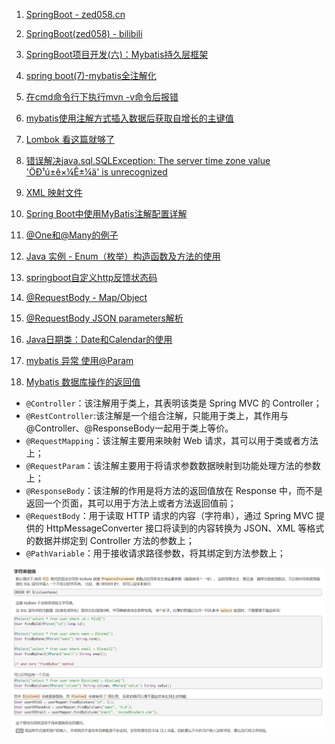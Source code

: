 1. [SpringBoot - zed058.cn](https://zed058.cn/code/dev/springboot-00%E8%AF%BE%E5%89%8D%E5%87%86%E5%A4%87.html)
2. [SpringBoot(zed058) - bilibili](https://www.bilibili.com/video/av39775932?zw)
3. [SpringBoot项目开发(六)：Mybatis持久层框架](https://blog.csdn.net/zhuyu19911016520/article/details/81190948)
4. [spring boot(7)-mybatis全注解化](https://blog.csdn.net/wangb_java/article/details/72974473)
5. [在cmd命令行下执行mvn -v命令后报错](https://www.jianshu.com/p/926b1c34e7a5)
6. [mybatis使用注解方式插入数据后获取自增长的主键值](https://blog.csdn.net/Agly_Clarlie/article/details/78195677)
7. [Lombok 看这篇就够了](https://zhuanlan.zhihu.com/p/32779910)
8. [错误解决java.sql.SQLException: The server time zone value 'ÖÐ¹ú±ê×¼Ê±¼ä' is unrecognized](https://blog.csdn.net/qq_39098813/article/details/81138648)
9. [XML 映射文件](https://mybatis.org/mybatis-3/zh/sqlmap-xml.html)
10. [Spring Boot中使用MyBatis注解配置详解](http://blog.didispace.com/mybatisinfo/)
11. [@One和@Many的例子](https://blog.csdn.net/wfq784967698/article/details/78786001)

12. [Java 实例 - Enum（枚举）构造函数及方法的使用](https://www.runoob.com/java/method-enum1.html)
13. [springboot自定义http反馈状态码](https://www.cnblogs.com/fnlingnzb-learner/p/10685651.html)
14. [@RequestBody - Map/Object](https://www.jianshu.com/p/4981911d5e15)
15. [@RequestBody JSON parameters解析](https://www.runoob.com/w3cnote/fastjson-intro.html)
16. [Java日期类：Date和Calendar的使用](https://www.cnblogs.com/buwuliao/p/9810338.html)
17. [mybatis 异常 使用@Param](https://blog.csdn.net/jeffleo/article/details/55803548)
18. [Mybatis 数据库操作的返回值](https://blog.csdn.net/gaojinshan/article/details/24308313)

- `@Controller`：该注解用于类上，其表明该类是 Spring MVC 的 Controller；
- `@RestController`:该注解是一个组合注解，只能用于类上，其作用与 @Controller、@ResponseBody一起用于类上等价。
- `@RequestMapping`：该注解主要用来映射 Web 请求，其可以用于类或者方法上；
- `@RequestParam`：该注解主要用于将请求参数数据映射到功能处理方法的参数上；
- `@ResponseBody`：该注解的作用是将方法的返回值放在 Response 中，而不是返回一个页面，其可以用于方法上或者方法返回值前；
- `@RequestBody`：用于读取 HTTP 请求的内容（字符串），通过 Spring MVC 提供的 HttpMessageConverter 接口将读到的内容转换为 JSON、XML 等格式的数据并绑定到 Controller 方法的参数上；
- `@PathVariable`：用于接收请求路径参数，将其绑定到方法参数上；

![](image-20200716113734430.png)

